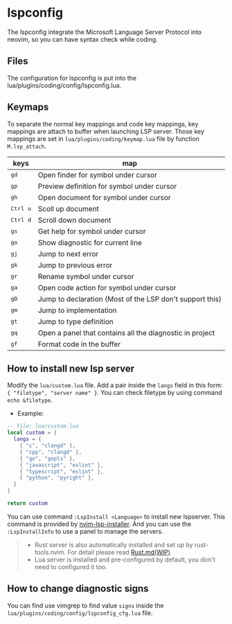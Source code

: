 # lspconfig

The lspconfig integrate the Microsoft Language Server Protocol into
neovim, so you can have syntax check while coding.

## Files

The configuration for lspconfig is put into the lua/plugins/coding/config/lspconfig.lua.

## Keymaps

To separate the normal key mappings and code key mappings, key mappings are attach
to buffer when launching LSP server. Those key mappings are set in
`lua/plugins/coding/keymap.lua` file by function `M.lsp_attach`.

| keys              | map                                                      |
|-------------------|----------------------------------------------------------|
| <kbd>gd</kbd>     | Open finder for symbol under cursor                      |
| <kbd>gp</kbd>     | Preview definition for symbol under cursor               |
| <kbd>gh</kbd>     | Open document for symbol under cursor                    |
| <kbd>Ctrl u</kbd> | Scoll up document                                        |
| <kbd>Ctrl d</kbd> | Scroll down document                                     |
| <kbd>gs</kbd>     | Get help for symbol under cursor                         |
| <kbd>go</kbd>     | Show diagnostic for current line                         |
| <kbd>gj</kbd>     | Jump to next error                                       |
| <kbd>gk</kbd>     | Jump to previous error                                   |
| <kbd>gr</kbd>     | Rename symbol under cursor                               |
| <kbd>ga</kbd>     | Open code action for symbol under cursor                 |
| <kbd>gD</kbd>     | Jump to declaration (Most of the LSP don't support this) |
| <kbd>gm</kbd>     | Jump to implementation                                   |
| <kbd>gt</kbd>     | Jump to type definition                                  |
| <kbd>gq</kbd>     | Open a panel that contains all the diagnostic in project |
| <kbd>gf</kbd>     | Format code in the buffer                                |

## How to install new lsp server

Modify the `lua/custom.lua` file. Add a pair inside the `langs` field in this form:
`{ "filetype", "server name" }`. You can check filetype by using command `echo &filetype`.

- Example:

```lua
-- file: lua/custom.lua
local custom = {
  langs = {
    { "c", "clangd" },
    { "cpp", "clangd" },
    { "go", "gopls" },
    { "javascript", "eslint" },
    { "typescript", "eslint" },
    { "python", "pyright" },
  }
}

return custom
```

You can use command `:LspInstall <Language>` to install new lspserver.
This command is provided by [nvim-lsp-installer](https://github.com/williamboman/nvim-lsp-installer).
And you can use the `:LspInstallInfo` to use a panel to manage the servers.

> * Rust server is also automatically installed and set up by rust-tools.nvim.
> For detail please read [Rust.md(WIP)](../plugins/rust.md)
> * Lua server is installed and pre-configured by default, you don't need to configured it too.

## How to change diagnostic signs

You can find use vimgrep to find value `signs` inside the `lua/plugins/coding/config/lspconfig_cfg.lua`
file.
